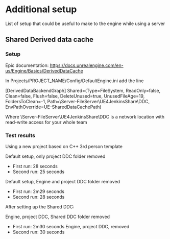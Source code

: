 # Additional setup

List of setup that could be useful to make to the engine while using a server

## Shared Derived data cache

### Setup
Epic documentation:
https://docs.unrealengine.com/en-us/Engine/Basics/DerivedDataCache

In Projects/PROJECT_NAME/Config/DefaultEngine.ini add the line

[DerivedDataBackendGraph]
Shared=(Type=FileSystem, ReadOnly=false, Clean=false, Flush=false, DeleteUnused=true, UnusedFileAge=19, FoldersToClean=-1, Path=\\Server-FileServer\UE4JenkinsShare\DDC, EnvPathOverride=UE-SharedDataCachePath)

Where \\Server-FileServer\UE4JenkinsShare\DDC is a network location with read-write access for your whole team

### Test results

Using a new project based on C++ 3rd person template

Default setup, only project DDC folder removed
- First run: 28 seconds
- Second run: 25 seconds

Default setup, Engine and project DDC folder removed
- First run: 2m29 seconds
- Second run: 28 seconds

After setting up the Shared DDC:

Engine, project DDC, Shared DDC folder removed
- First run: 2m30 seconds
Engine, project DDC, removed
- Second run: 30 seconds